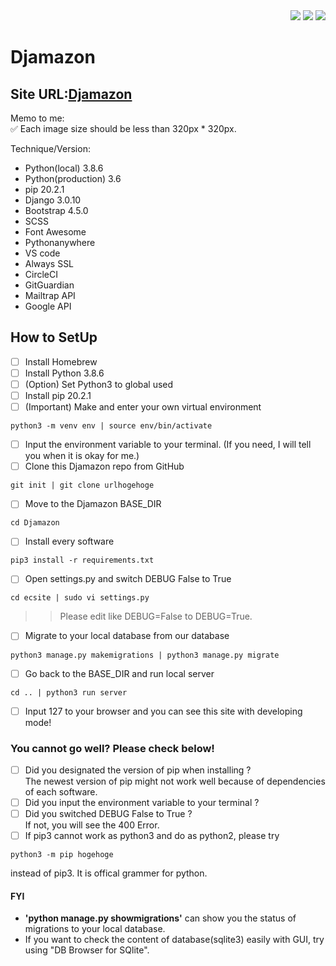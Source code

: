 <div style="text-align: right;">
<img src="https://img.shields.io/badge/-Django-092E20.svg?logo=django&style=flat"> <img src="https://img.shields.io/badge/-Bootstrap-563D7C.svg?logo=bootstrap&style=flat"> <img src="https://img.shields.io/badge/-Linux-6C6694.svg?logo=linux&style=flat"></div>

# Djamazon

## Site URL:[Djamazon](https://shinac.pythonanywhere.com/)

Memo to me:\
✅ Each image size should be less than 320px \* 320px.

Technique/Version:

- Python(local) 3.8.6
- Python(production) 3.6
- pip 20.2.1
- Django 3.0.10
- Bootstrap 4.5.0
- SCSS
- Font Awesome
- Pythonanywhere
- VS code
- Always SSL
- CircleCI
- GitGuardian
- Mailtrap API
- Google API

## How to SetUp

- [ ] Install Homebrew
- [ ] Install Python 3.8.6
- [ ] \(Option) Set Python3 to global used
- [ ] Install pip 20.2.1
- [ ] \(Important) Make and enter your own virtual environment

```
python3 -m venv env | source env/bin/activate
```

- [ ] Input the environment variable to your terminal. (If you need, I will tell you when it is okay for me.)
- [ ] Clone this Djamazon repo from GitHub

```
git init | git clone urlhogehoge
```

- [ ] Move to the Djamazon BASE_DIR

```
cd Djamazon
```

- [ ] Install every software

```
pip3 install -r requirements.txt
```

- [ ] Open settings.py and switch DEBUG False to True

```
cd ecsite | sudo vi settings.py
```

> > Please edit like DEBUG=False to DEBUG=True.

- [ ] Migrate to your local database from our database

```
python3 manage.py makemigrations | python3 manage.py migrate
```

- [ ] Go back to the BASE_DIR and run local server

```
cd .. | python3 run server
```

- [ ] Input 127 to your browser and you can see this site with developing mode!

### You cannot go well? Please check below!

- [ ] Did you designated the version of pip when installing ?\
       The newest version of pip might not work well because of dependencies of each software.
- [ ] Did you input the environment variable to your terminal ?
- [ ] Did you switched DEBUG False to True ?\
       If not, you will see the 400 Error.
- [ ] If pip3 cannot work as python3 and do as python2, please try

```
python3 -m pip hogehoge
```

instead of pip3. It is offical grammer for python.

#### FYI

- **'python manage.py showmigrations'** can show you the status of migrations to your local database.
- If you want to check the content of database(sqlite3) easily with GUI, try using "DB Browser for SQlite".
